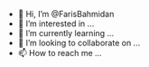 - 👋 Hi, I’m @FarisBahmidan
- 👀 I’m interested in ...
- 🌱 I’m currently learning ...
- 💞️ I’m looking to collaborate on ...
- 📫 How to reach me ...

<!---
FarisBahmidan/FarisBahmidan is a ✨ special ✨ repository because its `README.md` (this file) appears on your GitHub profile.
You can click the Preview link to take a look at your changes.
--->
